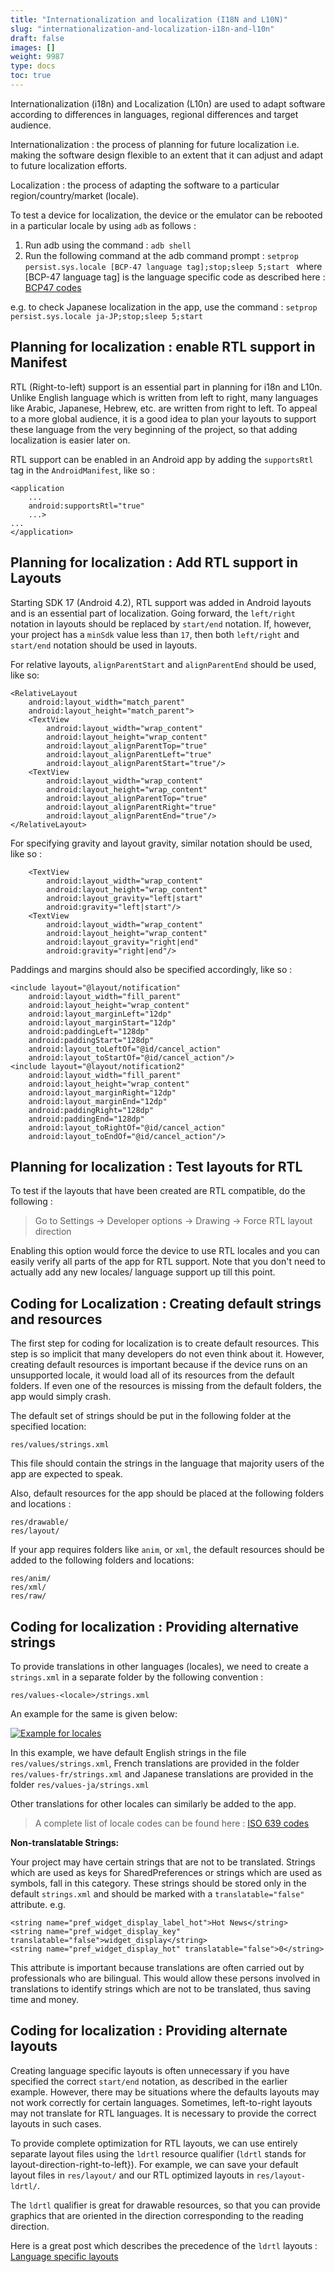 ```yaml
---
title: "Internationalization and localization (I18N and L10N)"
slug: "internationalization-and-localization-i18n-and-l10n"
draft: false
images: []
weight: 9987
type: docs
toc: true
---
```


Internationalization (i18n) and Localization (L10n) are used to adapt software according to differences in languages, regional differences and target audience. 

Internationalization : the process of planning for future localization i.e. making the software design flexible to an extent that it can adjust and adapt to future localization efforts.

Localization : the process of adapting the software to a particular region/country/market (locale). 

To test a device for localization, the device or the emulator can be rebooted in a particular locale by using `adb` as follows :

 1. Run adb using the command : `adb shell`
 2. Run the following command at the adb command prompt : `setprop persist.sys.locale [BCP-47 language tag];stop;sleep 5;start ` where [BCP-47 language tag] is the language specific code as described here : [BCP47 codes][1]
 
e.g. to check Japanese localization in the app, use the command : `setprop persist.sys.locale ja-JP;stop;sleep 5;start`


  [1]: https://tools.ietf.org/html/bcp47

## Planning for localization : enable RTL support in Manifest
RTL (Right-to-left) support is an essential part in planning for i18n and L10n. Unlike English language which is written from left to right, many languages like Arabic, Japanese, Hebrew, etc. are written from right to left. To appeal to a more global audience, it is a good idea to plan your layouts to support these language from the very beginning of the project, so that adding localization is easier later on.

RTL support can be enabled in an Android app by adding the `supportsRtl` tag in the `AndroidManifest`, like so :

    <application
        ...
        android:supportsRtl="true"
        ...>
    ...
    </application>

## Planning for localization : Add RTL support in Layouts
Starting SDK 17 (Android 4.2), RTL support was added in Android layouts and is an essential part of localization. Going forward, the `left/right` notation in layouts should be replaced by `start/end` notation. If, however, your project has a `minSdk` value less than `17`, then both `left/right` and `start/end` notation should be used in layouts.

For relative layouts, `alignParentStart` and `alignParentEnd` should be used, like so:

    <RelativeLayout
        android:layout_width="match_parent"
        android:layout_height="match_parent">
        <TextView
            android:layout_width="wrap_content"
            android:layout_height="wrap_content"
            android:layout_alignParentTop="true"
            android:layout_alignParentLeft="true"
            android:layout_alignParentStart="true"/>
        <TextView
            android:layout_width="wrap_content"
            android:layout_height="wrap_content"
            android:layout_alignParentTop="true"
            android:layout_alignParentRight="true"
            android:layout_alignParentEnd="true"/>
    </RelativeLayout>


For specifying gravity and layout gravity, similar notation should be used, like so :

        <TextView
            android:layout_width="wrap_content"
            android:layout_height="wrap_content"
            android:layout_gravity="left|start"
            android:gravity="left|start"/>
        <TextView
            android:layout_width="wrap_content"
            android:layout_height="wrap_content"
            android:layout_gravity="right|end"
            android:gravity="right|end"/>

Paddings and margins should also be specified accordingly, like so :

    <include layout="@layout/notification"
        android:layout_width="fill_parent"
        android:layout_height="wrap_content"
        android:layout_marginLeft="12dp"
        android:layout_marginStart="12dp"
        android:paddingLeft="128dp"
        android:paddingStart="128dp"
        android:layout_toLeftOf="@id/cancel_action"
        android:layout_toStartOf="@id/cancel_action"/>
    <include layout="@layout/notification2"
        android:layout_width="fill_parent"
        android:layout_height="wrap_content"
        android:layout_marginRight="12dp"
        android:layout_marginEnd="12dp"
        android:paddingRight="128dp"
        android:paddingEnd="128dp"
        android:layout_toRightOf="@id/cancel_action"
        android:layout_toEndOf="@id/cancel_action"/>


## Planning for localization : Test layouts for RTL
To test if the layouts that have been created are RTL compatible, do the following :

> Go to Settings -> Developer options -> Drawing -> Force RTL layout direction

Enabling this option would force the device to use RTL locales and you can easily verify all parts of the app for RTL support. Note that you don't need to actually add any new locales/ language support up till this point.

## Coding for Localization : Creating default strings and resources
The first step for coding for localization is to create default resources. This step is so implicit that many developers do not even think about it. However, creating default resources is important because if the device runs on an unsupported locale, it would load all of its resources from the default folders. If even one of the resources is missing from the default folders, the app would simply crash.

The default set of strings should be put in the following folder at the specified location:

    res/values/strings.xml 

This file should contain the strings in the language that majority users of the app are expected to speak.

Also, default resources for the app should be placed at the following folders and locations :

    res/drawable/
    res/layout/

If your app requires folders like `anim`, or `xml`, the default resources should be added to the following folders and locations:

    res/anim/
    res/xml/
    res/raw/
    

## Coding for localization : Providing alternative strings
To provide translations in other languages (locales), we need to create a `strings.xml` in a separate folder by the following convention :

    res/values-<locale>/strings.xml


An example for the same is given below:

 [![Example for locales][1]][1]

In this example, we have default English strings in the file `res/values/strings.xml`, French translations are provided in the folder `res/values-fr/strings.xml` and Japanese translations are provided in the folder `res/values-ja/strings.xml`

Other translations for other locales can similarly be added to the app.

> A complete list of locale codes can be found here : [ISO 639 codes][2]

**Non-translatable Strings:**

Your project may have certain strings that are not to be translated. Strings which are used as keys for SharedPreferences or strings which are used as symbols, fall in this category. These strings should be stored only in the default `strings.xml` and should be marked with a `translatable="false"` attribute. e.g. 

    <string name="pref_widget_display_label_hot">Hot News</string>
    <string name="pref_widget_display_key" translatable="false">widget_display</string>
    <string name="pref_widget_display_hot" translatable="false">0</string>

This attribute is important because translations are often carried out by professionals who are bilingual. This would allow these persons involved in translations to identify strings which are not to be translated, thus saving time and money.


  [1]: https://i.stack.imgur.com/UeQ7U.png
  [2]: http://www.loc.gov/standards/iso639-2/php/code_list.php

## Coding for localization : Providing alternate layouts
Creating language specific layouts is often unnecessary if you have specified the correct `start/end` notation, as described in the earlier example. However, there may be situations where the defaults layouts may not work correctly for certain languages. Sometimes, left-to-right layouts may not translate for RTL languages. It is necessary to provide the correct layouts in such cases.

To provide complete optimization for RTL layouts, we can use entirely separate layout files using the `ldrtl` resource qualifier (`ldrtl` stands for layout-direction-right-to-left}). For example, we can save your default layout files in `res/layout/` and our RTL optimized layouts in `res/layout-ldrtl/`.

The `ldrtl` qualifier is great for drawable resources, so that you can provide graphics that are oriented in the direction corresponding to the reading direction.

Here is a great post which describes the precedence of the `ldrtl` layouts : [Language specific layouts][1]


  [1]: http://stackoverflow.com/a/18628543/783707

